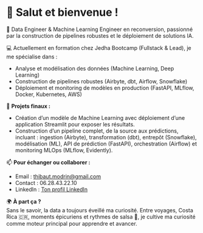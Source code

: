 # 👋 Salut et bienvenue !

🎯 Data Engineer & Machine Learning Engineer en reconversion, passionné par la construction de pipelines robustes et le déploiement de solutions IA.

💻 Actuellement en formation chez Jedha Bootcamp (Fullstack & Lead), je me spécialise dans :
- Analyse et modélisation des données (Machine Learning, Deep Learning)
- Construction de pipelines robustes (Airbyte, dbt, Airflow, Snowflake)
- Déploiement et monitoring de modèles en production (FastAPI, MLflow, Docker, Kubernetes, AWS)

🔨 **Projets finaux :**
- Création d’un modèle de Machine Learning avec déploiement d’une application Streamlit pour exposer les résultats.
- Construction d’un pipeline complet, de la source aux prédictions, incluant : ingestion (Airbyte), transformation (dbt), entrepôt (Snowflake), modélisation (ML), API de prédiction (FastAPI), orchestration (Airflow) et monitoring MLOps (MLflow, Evidently).


📫 **Pour échanger ou collaborer :**
- Email : thibaut.modrin@gmail.com
- Contact : 06.28.43.22.10  
- LinkedIn : [Ton profil LinkedIn](https://www.linkedin.com/in/thibaut-modrin/)

🌍 **À part ça ?**  
Sans le savoir, la data a toujours éveillé ma curiosité.
Entre voyages, Costa Rica 🇨🇷, moments épicuriens et rythmes de salsa 🎹, je cultive ma curiosité comme moteur principal pour apprendre et avancer.
